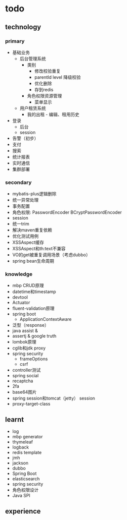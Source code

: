 # todo

## technology
### primary
- 基础业务
    - 后台管理系统
        - 类别
            - 修改校验重复
            - parentId level 降级校验
            - 优化删除
            - 存到redis
        - 角色权限资源管理
            - 菜单显示
    - 用户租赁系统
        - 我的出租 - 编辑、租用历史
- 登录
    - 后台
    - session
- 告警（初步）
- 支付
- 搜索
- 统计报表
- 实时通信
- 集群部署
### secondary
- mybatis-plus逻辑删除
- 统一异常处理
- 事务配置
- 角色权限: PasswordEncoder BCryptPasswordEncoder
- session
- 统一trim
- 解决maven重复依赖
- 优化测试用例
- XSSAspect缓存
- XSSAspect和th:text不兼容
- VO的get被重复调用场景（考虑dubbo）
- spring bean生命周期
### knowledge
- mbp CRUD原理
- datetime和timestamp
- devtool
- Actuator
- fluent-validation原理
- spring boot
    - ApplicationContextAware
- 泛型（response）
- java assist & 
- assertj & google truth
- lombok原理
- cglib和jdk proxy
- spring security
    - frameOptions
    - csrf
- controller测试
- spring social
- recaptcha 
- 2fa
- base64图片
- spring session和tomcat（jetty） session
- proxy-target-class

## learnt
- log
- mbp generator
- thymeleaf
- logback
- redis template
- jmh
- jackson
- dubbo
- Spring Boot
- elasticsearch
- spring security
- 角色权限设计
- Java SPI

## experience